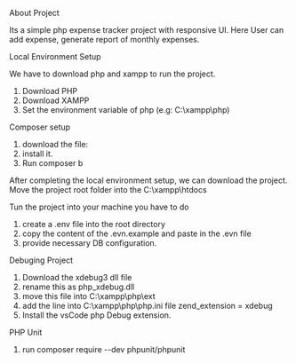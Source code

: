 About Project

Its a simple php expense tracker project with responsive UI. Here User can add expense, generate report of monthly expenses.


Local Environment Setup

We have to download php and xampp to run the project.

1. Download PHP 
2. Download XAMPP
3. Set the environment variable of php (e.g: C:\xampp\php)

Composer setup

1. download the file: 
2. install it.
3. Run composer b


After completing the local environment setup, we can download the project. Move the project root folder into the C:\xampp\htdocs


Tun the project into your machine you have to do 
1. create a .env file into the root directory
2. copy the content of the .evn.example and paste in the .evn file
3. provide necessary DB configuration.


Debuging Project

1. Download the xdebug3 dll file
2. rename this as php_xdebug.dll
3. move this file into C:\xampp\php\ext
3. add the line into C:\xampp\php\php.ini file 
    zend_extension = xdebug
4. Install the vsCode php Debug extension.

PHP Unit
1. run composer require --dev phpunit/phpunit


